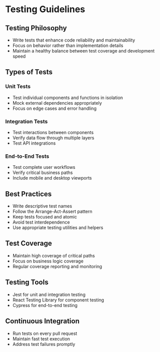 # Testing Guidelines

## Testing Philosophy
- Write tests that enhance code reliability and maintainability
- Focus on behavior rather than implementation details
- Maintain a healthy balance between test coverage and development speed

## Types of Tests

### Unit Tests
- Test individual components and functions in isolation
- Mock external dependencies appropriately
- Focus on edge cases and error handling

### Integration Tests
- Test interactions between components
- Verify data flow through multiple layers
- Test API integrations

### End-to-End Tests
- Test complete user workflows
- Verify critical business paths
- Include mobile and desktop viewports

## Best Practices
- Write descriptive test names
- Follow the Arrange-Act-Assert pattern
- Keep tests focused and atomic
- Avoid test interdependence
- Use appropriate testing utilities and helpers

## Test Coverage
- Maintain high coverage of critical paths
- Focus on business logic coverage
- Regular coverage reporting and monitoring

## Testing Tools
- Jest for unit and integration testing
- React Testing Library for component testing
- Cypress for end-to-end testing

## Continuous Integration
- Run tests on every pull request
- Maintain fast test execution
- Address test failures promptly